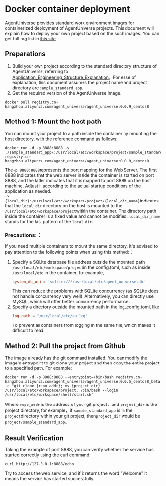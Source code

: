 # Docker container deployment

AgentUniverse provides standard work environment images for containerized deployment of AgentUniverse projects. This document will explain how to deploy your own project based on the such images. You can get full tag list in [this site](https://cr.console.aliyun.com/repository/cn-hangzhou/agent_universe/agent_universe/images).

## Preparations
1.  Build your own project according to the standard directory structure of AgentUniverse, referring to [Application_Engineering_Structure_Explanation](1_4_Application_Engineering_Structure_Explanation.md)。For ease of explanation, this document assumes the project name and project directory are `sample_standard_app`.
2.   Get the required version of the AgentUniverse image.
```shell
docker pull registry.cn-hangzhou.aliyuncs.com/agent_universe/agent_universe:0.0.9_centos8
```


## Method 1: Mount the host path
You can mount your project to a path inside the container by mounting the host directory, with the reference command as follows:
```shell
docker run -d -p 8888:8888 -v ./sample_standard_app/:/usr/local/etc/workspace/project/sample_standard_app registry.cn-hangzhou.aliyuncs.com/agent_universe/agent_universe:0.0.9_centos8
```
The`-p 8888:8888`represents the port mapping for the Web Server. The first 8888 indicates that the web server inside the container is started on port 8888, and the latter indicates that it is mapped to port 8888 on the host machine. Adjust it according to the actual startup conditions of the application as needed.  
`-v {local_dir}:/usr/local/etc/workspace/project/{local_dir_name}`indicates that the `local_dir` directory on the host is mounted to the `/usr/local/etc/workspace/project`within the container. The directory path inside the container is a fixed value and cannot be modified. `local_dir_name` stands for the last pattern of the `local_dir`.

### Precautions:：
If you need multiple containers to mount the same directory, it's advised to pay attention to the following points when using this method:：
1. Specify a SQLite database file address outside the mounted path `/usr/local/etc/workspace/project`in the config.toml, such as inside `/usr/local/etc` in the container, for example,
    ```toml
    system_db_uri = 'sqlite:////usr/local/etc/agent_universe.db'
    ```
    This can reduce the problems with SQLite concurrency (as SQLite does not handle concurrency very well). Alternatively, you can directly use MySQL, which will offer better concurrency performance.
2. Specify a directory outside the mounted path in the log_config.toml, like
    ```toml
    log_path = "/usr/local/etc/au_log"
    ```
    To prevent all containers from logging in the same file, which makes it difficult to read.

## Method 2: Pull the project from Github
The image already has the git command installed. You can modify the image's entrypoint to git clone your project and then copy the entire project to a specified path. For example:
```shell
docker run -d -p 8888:8888 --entrypoint=/bin/bash registry.cn-hangzhou.aliyuncs.com/agent_universe/agent_universe:0.0.5_centos8_beta -c "git clone {repo_addr}; mv {project_dir} /usr/local/etc/workspace/project; /bin/bash --login /usr/local/etc/workspace/shell/start.sh"
````
Where `repo_addr` is the address of your git project，and `project_dir` is the project directory, for example，if `sample_standard_app` is in the `project`directory within your git project, then`project_dir` would be `project/sample_standard_app`。
## Result Verification
Taking the example of port 8888, you can verify whether the service has started correctly using the curl command:
```shell
curl http://127.0.0.1:8888/echo
```
Try to access the web service, and if it returns the word "Welcome" it means the service has started successfully.
